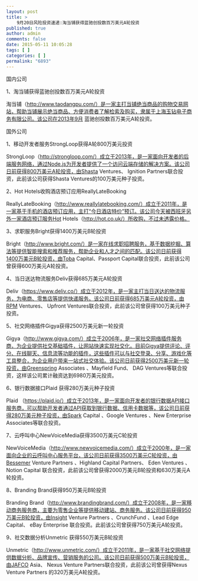 ```yaml
---
layout: post
title: >
    9月20日风险投资速递:淘当铺获得蓝驰创投数百万美元A轮投资
published: true
author: admin
comments: false
date: 2015-05-11 10:05:28
tags: [ ]
categories: [ ]
permalink: "6893"
---
```



国内公司

1、淘当铺获得蓝驰创投数百万美元A轮投资

淘当铺（http://www.taodangpu.com/）是一家主打当铺绝当商品的购物交易网站，帮助当铺展示绝当商品、方便消费者了解检索及购买，隶属于上海玉钻电子商务有限公司。该公司在2013年9月 蓝驰创投数百万美元A轮投资。

国外公司

1、移动开发者服务StrongLoop获得A轮800万美元投资

StrongLoop（http://strongloop.com/）成立于2013年，是一家面向开发者的后端服务网络，通过Node.js为开发者提供了一个访问云端存储的解决方案。该公司日前获得800万美元A轮投资，由Shasta Ventures、 Ignition Partners联合投资，此前该公司获得Shasta Ventures的100万美元种子投资。

2、Hot Hotels收购酒店预订应用ReallyLateBooking

ReallyLateBooking（http://www.reallylatebooking.com/）成立于2011年，是一家基于手机的酒店预订应用，主打“今日酒店特价”预订。该公司今天被西班牙另外一家酒店预订服务Hot Hotels（http://hot.co.uk/）所收购，不过未透露价格。

3、求职服务Bright获得1400万美元B轮投资

Bright（http://www.bright.com/）是一家在线求职招聘服务，基于数据挖掘、算法等提供智能搜索和推荐服务，帮助企业和人才之间的匹配。该公司日前获得1400万美元B轮投资，由Toba Capital、Passport Capital联合投资，此前该公司曾获得600万美元A轮投资。

4、当日送达物流服务Deliv获得685万美元A轮投资

Deliv（https://www.deliv.co/）成立于2012年，是一家主打当日送达的物流服务，为电商、零售店等提供快递服务。该公司日前获得685万美元A轮投资，由RPM Ventures、 Upfront Ventures联合投资，此前该公司曾获得100万美元种子投资。

5、社交网络插件Gigya获得2500万美元新一轮投资

Gigya（http://www.gigya.com/）成立于2006年，是一家社交网络插件服务商，为企业提供社交基础插件，让网站快速实现社交化。目前Gigya提供评论、评分、在线聊天、信息流等功能的插件，这些插件可以与社交登录、分享、游戏化等工具整合，为企业用户带来一站式社交体验。该公司日前获得2500万美元新一轮投资，由Greenspring Associates 、Mayfield Fund、 DAG Ventures等联合投资，这样该公司累计融资达到6980万美元投资。

6、银行数据接口Plaid 获得280万美元种子投资

Plaid （https://plaid.io/）成立于2013年，是一家面向开发者的银行数据API接口服务商，可以帮助开发者通过API获取到银行数据、信用卡数据等，该公司日前获得280万美元种子投资，由Spark Capital 、Google Ventures 、New Enterprise Associates等联合投资。

7、云呼叫中心NewVoiceMedia获得3500万美元C轮投资

NewVoiceMedia（http://www.newvoicemedia.com/）成立于2000年，是一家面向企业的云呼叫中心服务平台，该公司日前获得3500万美元C轮投资，由Bessemer Venture Partners 、Highland Capital Partners、 Eden Ventures 、Notion Capital 联合投资，此前该公司曾获得2000万美元B轮投资和630万美元A轮投资。

8、Branding Brand获得950万美元B轮投资

Branding Brand（http://www.brandingbrand.com/）成立于2008年，是一家移动商务服务商，主要为零售企业等提供移动建站、商务服务。该公司日前获得950万美元B轮投资，由Insight Venture Partners 、CrunchFund 、Lead Edge Capital、 eBay Enterprise 联合投资。此前该公司曾获得750万美元A轮投资。

9、社交数据分析Unmetric 获得550万美元B轮投资

Unmetric（http://www.unmetric.com/）成立于2011年，是一家基于社交网络提供数据分析、品牌宣传、营销服务的公司。该公司日前获得500万美元B轮投资，由JAFCO Asia、 Nexus Venture Partners联合投资，此前该公司曾获得Nexus Venture Partners 的320万美元A轮投资。